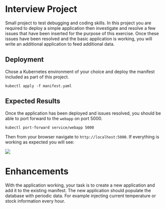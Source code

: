 # Interview Project
Small project to test debugging and coding skills. In this project you are required to deploy a simple
application then investigate and resolve a few issues that have been inserted for the purpose of this
exercise. Once these issues have been resolved and the basic application is working, you will write
an additional application to feed additional data.


## Deployment

Chose a Kubernetes environment of your choice and deploy the manifest included as part of this
project.

	kubectl apply -f manifest.yaml


## Expected Results

Once the application has been deployed and issues resolved, you should be able to port forward to the
`webapp` on port 5000.

	kubectl port-forward service/webapp 5000

Then from your browser navigate to `http://localhost:5000`. If everything is working as expected you
will see:

![](https://storage.googleapis.com/arize-assets/doc-images/interview-project/expected.png)

# Enhancements

With the application working, your task is to create a new application and add it to the existing
manifest. The new application should populate the database with periodic data. For example injecting
current temperature or stock information every hour.

